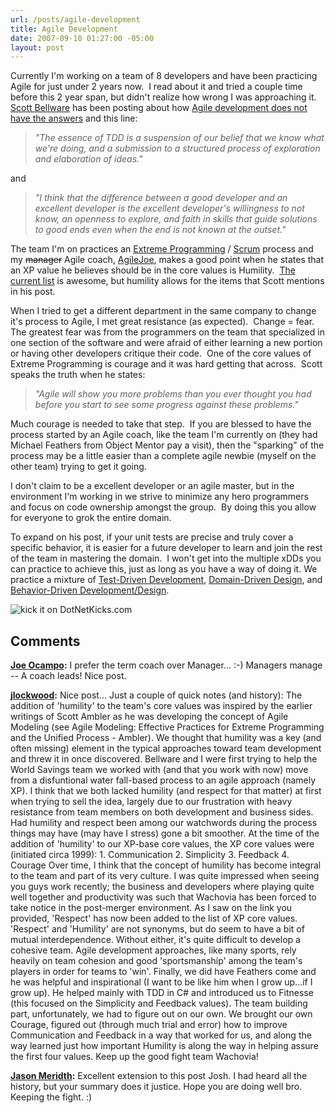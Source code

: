 ```yaml
---
url: /posts/agile-development
title: Agile Development
date: 2007-09-10 01:27:00 -05:00
layout: post
---
```


Currently I'm working on a team of 8 developers and have been practicing Agile for just under 2 years now.  I read about it and tried a couple time before this 2 year span, but didn't realize how wrong I was approaching it.  [Scott Bellware](http://codebetter.com/blogs/scott.bellware/default.aspx) has been posting about how [Agile development does not have the answers](http://codebetter.com/blogs/scott.bellware/archive/2007/09/09/167738.aspx) and this line:

> _"The essence of TDD is a suspension of our belief that we know what we're doing, and a submission to a structured process of exploration and elaboration of ideas."_

and

> _"I think that the difference between a good developer and an excellent developer is the excellent developer's willingness to not know, an openness to explore, and faith in skills that guide solutions to good ends even when the end is not known at the outset."_

The team I'm on practices an [Extreme Programming](http://en.wikipedia.org/wiki/Extreme_Programming) / [Scrum](http://en.wikipedia.org/wiki/Scrum_%28development%29) process and my <strike>manager</strike> Agile coach, [AgileJoe](http://www.lostechies.com/blogs/joe_ocampo), makes a good point when he states that an XP value he believes should be in the core values is Humility.  [The current list](http://en.wikipedia.org/wiki/Extreme_Programming#XP_values) is awesome, but humility allows for the items that Scott mentions in his post.

When I tried to get a different department in the same company to change it's process to Agile, I met great resistance (as expected).  Change = fear.  The greatest fear was from the programmers on the team that specialized in one section of the software and were afraid of either learning a new portion or having other developers critique their code.  One of the core values of Extreme Programming is courage and it was hard getting that across.  Scott speaks the truth when he states:

> _"Agile will show you more problems than you ever thought you had before you start to see some progress against these problems."_

Much courage is needed to take that step.  If you are blessed to have the process started by an Agile coach, like the team I'm currently on (they had Michael Feathers from Object Mentor pay a visit), then the "sparking" of the process may be a little easier than a complete agile newbie (myself on the other team) trying to get it going.

I don't claim to be a excellent developer or an agile master, but in the environment I'm working in we strive to minimize any hero programmers and focus on code ownership amongst the group.  By doing this you allow for everyone to grok the entire domain.

To expand on his post, if your unit tests are precise and truly cover a specific behavior, it is easier for a future developer to learn and join the rest of the team in mastering the domain.  I won't get into the multiple xDDs you can practice to achieve this, just as long as you have a way of doing it. We practice a mixture of [Test-Driven Development](http://en.wikipedia.org/wiki/Test-driven_development), [Domain-Driven Design](http://www.infoq.com/news/2006/12/domain-driven-design), and [Behavior-Driven Development/Design](http://dannorth.net/introducing-bdd).

![kick it on DotNetKicks.com](http://www.dotnetkicks.com/Services/Images/KickItImageGenerator.ashx?url=http://www.lostechies.com/blogs/jason_meridth/archive/2007/09/09/agile-development.aspx)

## Comments

**[Joe Ocampo](#82 "2007-09-10 04:13:53"):** I prefer the term coach over Manager... :-) Managers manage -- A coach leads! Nice post.

**[jlockwood](#83 "2007-09-10 12:28:14"):** Nice post... Just a couple of quick notes (and history): The addition of 'humility' to the team's core values was inspired by the earlier writings of Scott Ambler as he was developing the concept of Agile Modeling (see Agile Modeling: Effective Practices for Extreme Programming and the Unified Process - Ambler). We thought that humility was a key (and often missing) element in the typical approaches toward team development and threw it in once discovered. Bellware and I were first trying to help the World Savings team we worked with (and that you work with now) move from a disfuntional water fall-based process to an agile approach (namely XP). I think that we both lacked humility (and respect for that matter) at first when trying to sell the idea, largely due to our frustration with heavy resistance from team members on both development and business sides. Had humility and respect been among our watchwords during the process things may have (may have I stress) gone a bit smoother. At the time of the addition of 'humility' to our XP-base core values, the XP core values were (initiated circa 1999): 1\. Communication 2\. Simplicity 3\. Feedback 4\. Courage Over time, I think that the concept of humility has become integral to the team and part of its very culture. I was quite impressed when seeing you guys work recently; the business and developers where playing quite well together and productivity was such that Wachovia has been forced to take notice in the post-merger environment. As I saw on the link you provided, 'Respect' has now been added to the list of XP core values. 'Respect' and 'Humility' are not synonyms, but do seem to have a bit of mutual interdependence. Without either, it's quite difficult to develop a cohesive team. Agile development approaches, like many sports, rely heavily on team cohesion and good 'sportsmanship' among the team's players in order for teams to 'win'. Finally, we did have Feathers come and he was helpful and inspirational (I want to be like him when I grow up...if I grow up). He helped mainly with TDD in C# and introduced us to Fitnesse (this focused on the Simplicity and Feedback values). The team building part, unfortunately, we had to figure out on our own. We brought our own Courage, figured out (through much trial and error) how to improve Communication and Feedback in a way that worked for us, and along the way learned just how important Humility is along the way in helping assure the first four values. Keep up the good fight team Wachovia!

**[Jason Meridth](#84 "2007-09-10 12:36:24"):** Excellent extension to this post Josh. I had heard all the history, but your summary does it justice. Hope you are doing well bro. Keeping the fight. :)

